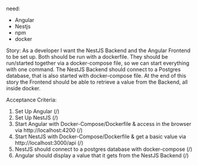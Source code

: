 need:

* Angular
* Nestjs
* npm
* docker

Story: As a developer I want the NestJS Backend and the Angular Frontend to be set up. 
Both should be run with a dockerfile. They should be run/started together via a docker-compose file,
so we can start everything with one command. The NestJS Backend should connect to a Postgres database, 
that is also started with docker-compose file. At the end of this story the Frontend should be able to retrieve 
a value from the Backend, all inside docker.

Acceptance Criteria:

1. Set Up Angular (/)
2. Set Up NestJS (/)
3. Start Angular with Docker-Compose/Dockerfile & access in the browser via http://localhost:4200 (/)
4. Start NestJS with Docker-Compose/Dockerfile & get a basic value via http://localhost:3000/api (/)
5. NestJS should connect to a postgres database with docker-compose (/)
6. Angular should display a value that it gets from the NestJS Backend (/)
